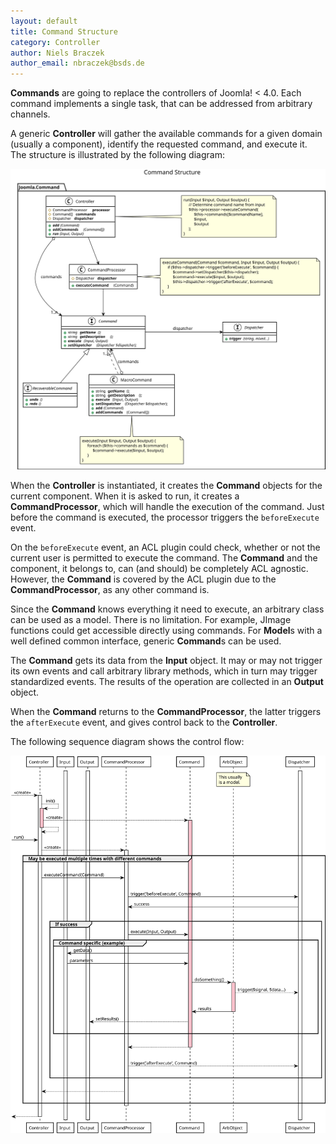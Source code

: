 ```yaml
---
layout: default
title: Command Structure
category: Controller
author: Niels Braczek
author_email: nbraczek@bsds.de
---
```


**Commands** are going to replace the controllers of Joomla! < 4.0.
Each command implements a single task, that can be addressed from arbitrary channels.

A generic **Controller** will gather the available commands for a given domain (usually a component),
identify the requested command, and execute it.
The structure is illustrated by the following diagram:

![UML Class Diagram](svg/class-command.svg)

When the **Controller** is instantiated, it creates the **Command** objects for the current component.
When it is asked to run, it creates a **CommandProcessor**, which will handle the execution of the command.
Just before the command is executed, the processor triggers the `beforeExecute` event.

On the `beforeExecute` event, an ACL plugin could check, whether or not the current user is permitted to execute the command.
The **Command** and the component, it belongs to, can (and should) be completely ACL agnostic.
However, the **Command** is covered by the ACL plugin due to the **CommandProcessor**, as any other command is.

Since the **Command** knows everything it need to execute, an arbitrary class can be used as a model.
There is no limitation.
For example, JImage functions could get accessible directly using commands.
For **Model**s with a well defined common interface, generic **Command**s can be used.

The **Command** gets its data from the **Input** object.
It may or may not trigger its own events and call arbitrary library methods, which in turn may trigger standardized events.
The results of the operation are collected in an **Output** object.

When the **Command** returns to the **CommandProcessor**, the latter triggers the `afterExecute` event,
and gives control back to the **Controller**.

The following sequence diagram shows the control flow:

![UML Sequence Diagram](svg/sequence-command.svg)

